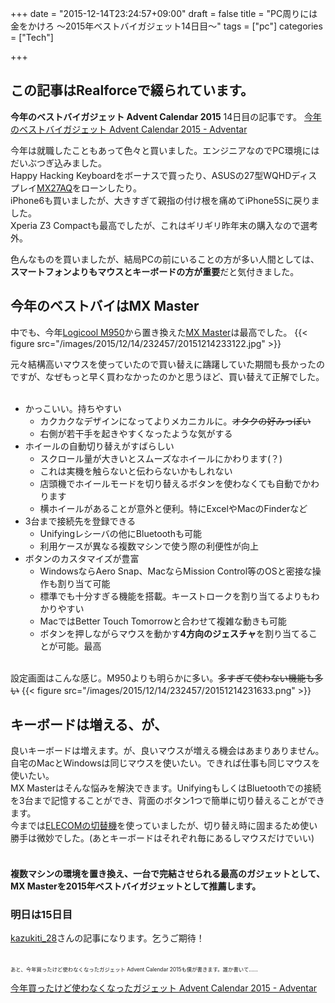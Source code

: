 
+++
date = "2015-12-14T23:24:57+09:00"
draft = false
title = "PC周りには金をかけろ 〜2015年ベストバイガジェット14日目〜"
tags = ["pc"]
categories = ["Tech"]

+++
## この記事はRealforceで綴られています。

<strong>今年のベストバイガジェット Advent Calendar 2015</strong> 14日目の記事です。
[今年のベストバイガジェット Advent Calendar 2015 - Adventar](http://www.adventar.org/calendars/873)

今年は就職したこともあって色々と買いました。エンジニアなのでPC環境にはだいぶつぎ込みました。<br/>
Happy Hacking Keyboardをボーナスで買ったり、ASUSの27型WQHDディスプレイ<a href="https://www.asus.com/jp/Monitors/MX27AQ/">MX27AQ</a>をローンしたり。<br/>
iPhone6も買いましたが、大きすぎて親指の付け根を痛めてiPhone5Sに戻りました。<br/>
Xperia Z3 Compactも最高でしたが、これはギリギリ昨年末の購入なので選考外。

色んなものを買いましたが、結局PCの前にいることの方が多い人間としては、<br/>
<strong>スマートフォンよりもマウスとキーボードの方が重要</strong>だと気付きました。

## 今年のベストバイはMX Master

中でも、今年<a href="http://www.logicool.co.jp/ja-jp/product/performance-mouse-m950">Logicool M950</a>から置き換えた<a href="http://www.logicool.co.jp/ja-jp/product/mx-master">MX Master</a>は最高でした。
{{< figure src="/images/2015/12/14/232457/20151214233122.jpg"  >}}

元々結構高いマウスを使っていたので買い替えに躊躇していた期間も長かったのですが、なぜもっと早く買わなかったのかと思うほど、買い替えて正解でした。<br/>
<br/>

<ul>
<li>かっこいい。持ちやすい

<ul>
<li>カクカクなデザインになってよりメカニカルに。<del>オタクの好みっぽい</del></li>
<li>右側が若干手を起きやすくなったような気がする</li>
</ul>
</li>
<li>ホイールの自動切り替えがすばらしい

<ul>
<li>スクロール量が大きいとスムーズなホイールにかわります(？)</li>
<li>これは実機を触らないと伝わらないかもしれない</li>
<li>店頭機でホイールモードを切り替えるボタンを使わなくても自動でかわります</li>
<li>横ホイールがあることが意外と便利。特にExcelやMacのFinderなど</li>
</ul>
</li>
<li>3台まで接続先を登録できる

<ul>
<li>Unifyingレシーバの他にBluetoothも可能</li>
<li>利用ケースが異なる複数マシンで使う際の利便性が向上</li>
</ul>
</li>
<li>ボタンのカスタマイズが豊富

<ul>
<li>WindowsならAero Snap、MacならMission Control等のOSと密接な操作も割り当て可能</li>
<li>標準でも十分すぎる機能を搭載。キーストロークを割り当てるよりもわかりやすい</li>
<li>MacではBetter Touch Tomorrowと合わせて複雑な動きも可能</li>
<li>ボタンを押しながらマウスを動かす<strong>4方向のジェスチャ</strong>を割り当てることが可能。最高</li>
</ul>
</li>
</ul>


<br/>
設定画面はこんな感じ。M950よりも明らかに多い。<del>多すぎて使わない機能も多い</del>
{{< figure src="/images/2015/12/14/232457/20151214231633.png"  >}}

## キーボードは増える、が、

良いキーボードは増えます。が、良いマウスが増える機会はあまりありません。<br/>
自宅のMacとWindowsは同じマウスを使いたい。できれば仕事も同じマウスを使いたい。<br/>
MX Masterはそんな悩みを解決できます。UnifyingもしくはBluetoothでの接続を3台まで記憶することができ、背面のボタン1つで簡単に切り替えることができます。<br/>
今までは<a href="http://www.amazon.co.jp/gp/product/B0029ULLRU">ELECOMの切替機</a>を使っていましたが、切り替え時に固まるため使い勝手は微妙でした。(あとキーボードはそれぞれ毎にあるしマウスだけでいい)<br/>
<br/>

#### 複数マシンの環境を置き換え、一台で完結させられる最高のガジェットとして、MX Masterを2015年ベストバイガジェットとして推薦します。

### 明日は15日目

<a href="http://www.adventar.org/users/7727">kazukiti_28</a>さんの記事になります。乞うご期待！
<br/>
<br/>
<br/>
<span style="font-size: 60%">
あと、今年買ったけど使わなくなったガジェット Advent Calendar 2015も僕が書きます。誰か書いて……
</span>

[今年買ったけど使わなくなったガジェット Advent Calendar 2015 - Adventar](http://www.adventar.org/calendars/1025)


